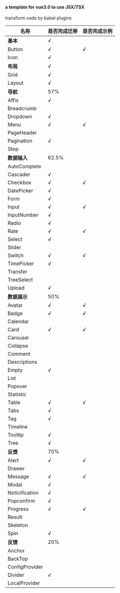 #### a template for vue3.0 to use JSX/TSX

transform code by babel plugins

名称|是否完成迁移|是否完成示例
---|---|---
**基本**|√
Button|√|√
Icon|√
**布局**|√
Grid|√
Layout|√
**导航**| 57%
Affix|√
Breadcrumb|
Dropdown|√
Menu|√|√
PageHeader|
Pagination|√
Step|
**数据输入**| 62.5%
AutoComplete|
Cascader|√
Checkbox|√|√
DatePicker|√
Form|√
Input|√|√
InputNumber|√
Radio|√
Rate|√|√
Select|√
Slider|
Switch|√|√
TimePicker|√
Transfer|
TreeSelect|
Upload|√
**数据展示**|50%
Avatar|√|√
Badge|√|√
Calendar|
Card|√|√
Carousel|
Collapse|
Comment|
Descriptions|
Empty|√
List|
Popover|
Statistic|
Table|√|√
Tabs|√
Tag|√
Timeline|
Tooltip|√
Tree|√
**反馈**|70%
Alert|√|√
Drawer|
Message|√|√
Modal|√
Noticification|√
Popconfirm|√
Progress|√|√
Result|
Skeleton|
Spin|√
**反馈**|20%
Anchor|
BackTop|
ConfigProvider|
Divider|√
LocalProvider|





